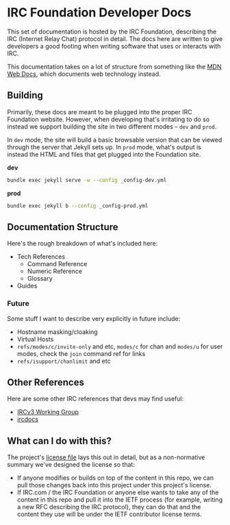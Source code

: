 # IRC Foundation Developer Docs
This set of documentation is hosted by the IRC Foundation, describing the IRC (Internet Relay Chat) protocol in detail. The docs here are written to give developers a good footing when writing software that uses or interacts with IRC.

This documentation takes on a lot of structure from something like the [MDN Web Docs](https://developer.mozilla.org/en-US/), which documents web technology instead.


## Building
Primarily, these docs are meant to be plugged into the proper IRC Foundation website. However, when developing that's irritating to do so instead we support building the site in two different modes – `dev` and `prod`.

In `dev` mode, the site will build a basic browsable version that can be viewed through the server that Jekyll sets up. In `prod` mode, what's output is instead the HTML and files that get plugged into the Foundation site.

**dev**
```sh
bundle exec jekyll serve -w --config _config-dev.yml
```

**prod**
```sh
bundle exec jekyll b --config _config-prod.yml
```


## Documentation Structure
Here's the rough breakdown of what's included here:

- Tech References
    - Command Reference
    - Numeric Reference
    - Glossary
- Guides


### Future
Some stuff I want to describe very explicitly in future include:

- Hostname masking/cloaking
- Virtual Hosts
- `refs/modes/c/invite-only` and etc, `modes/c` for chan and `modes/u` for user modes, check the `join` command ref for links
- `refs/isupport/chanlimit` and etc


## Other References
Here are some other IRC references that devs may find useful:

- [IRCv3 Working Group](https://ircv3.net/)
- [ircdocs](http://ircdocs.horse/)


## What can I do with this?

The project's [license file](./LICENSE) lays this out in detail, but as a non-normative summary we've designed the license so that:

- If anyone modifies or builds on top of the content in this repo, we can pull those changes back into this project under this project's license.
- If IRC.com / the IRC Foundation or anyone else wants to take any of the content in this repo and pull it into the IETF process (for example, writing a new RFC describing the IRC protocol), they can do that and the content they use will be under the IETF contributor license terms.
